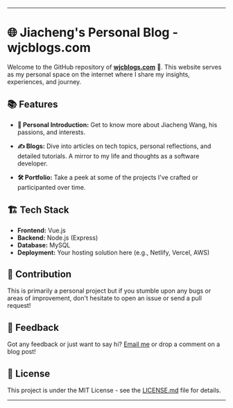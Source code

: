 
---

# 🌐 Jiacheng's Personal Blog - wjcblogs.com

Welcome to the GitHub repository of [**wjcblogs.com**](https://www.wjcblogs.com) 🚀. This website serves as my personal space on the internet where I share my insights, experiences, and journey.

## 📚 Features

- **👋 Personal Introduction:** Get to know more about Jiacheng Wang, his passions, and interests.
  
- **✍️ Blogs:** Dive into articles on tech topics, personal reflections, and detailed tutorials. A mirror to my life and thoughts as a software developer.

- **🛠 Portfolio:** Take a peek at some of the projects I've crafted or participanted over time.

## 🏗 Tech Stack

- **Frontend:** Vue.js
- **Backend:** Node.js (Express)
- **Database:** MySQL
- **Deployment:** Your hosting solution here (e.g., Netlify, Vercel, AWS)

## 🤝 Contribution

This is primarily a personal project but if you stumble upon any bugs or areas of improvement, don't hesitate to open an issue or send a pull request!

## 📮 Feedback

Got any feedback or just want to say hi? [Email me](mailto:jiacheng.develop@gmail.com) or drop a comment on a blog post!

## 📜 License

This project is under the MIT License - see the [LICENSE.md](LICENSE.md) file for details.

---

